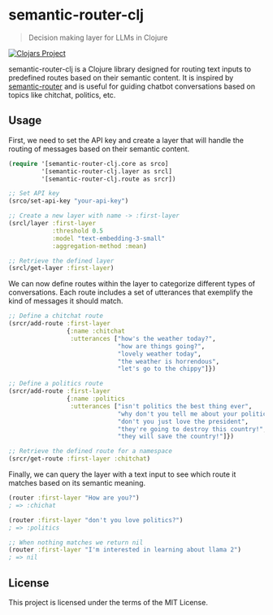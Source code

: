 # semantic-router-clj

> Decision making layer for LLMs in Clojure

[![Clojars Project](https://img.shields.io/clojars/v/org.clojars.megh/semantic-router-clj.svg)](https://clojars.org/org.clojars.megh/semantic-router-clj)

semantic-router-clj is a Clojure library designed for routing text inputs to predefined routes based on their semantic content. It is inspired by [semantic-router](https://github.com/aurelio-labs/semantic-router) and is useful for guiding chatbot conversations based on topics like chitchat, politics, etc.

## Usage

First, we need to set the API key and create a layer that will handle the routing of messages based on their semantic content.

```clojure
(require '[semantic-router-clj.core as srco]
         '[semantic-router-clj.layer as srcl]
         '[semantic-router-clj.route as srcr])

;; Set API key
(srco/set-api-key "your-api-key")

;; Create a new layer with name -> :first-layer
(srcl/layer :first-layer
            :threshold 0.5
            :model "text-embedding-3-small"
            :aggregation-method :mean)

;; Retrieve the defined layer
(srcl/get-layer :first-layer)
```

We can now define routes within the layer to categorize different types of conversations.
Each route includes a set of utterances that exemplify the kind of messages it should match.

```clojure
;; Define a chitchat route
(srcr/add-route :first-layer
                {:name :chitchat
                 :utterances ["how's the weather today?",
                              "how are things going?",
                              "lovely weather today",
                              "the weather is horrendous",
                              "let's go to the chippy"]})

;; Define a politics route
(srcr/add-route :first-layer
                {:name :politics
                 :utterances ["isn't politics the best thing ever",
                              "why don't you tell me about your political opinions",
                              "don't you just love the president",
                              "they're going to destroy this country!",
                              "they will save the country!"]})

;; Retrieve the defined route for a namespace
(srcr/get-route :first-layer :chitchat)
```

Finally, we can query the layer with a text input to see which route it matches based on its semantic meaning.

```clojure
(router :first-layer "How are you?")
; => :chichat

(router :first-layer "don't you love politics?")
; => :politics

;; When nothing matches we return nil
(router :first-layer "I'm interested in learning about llama 2")
; => nil
```

## License

This project is licensed under the terms of the MIT License.
